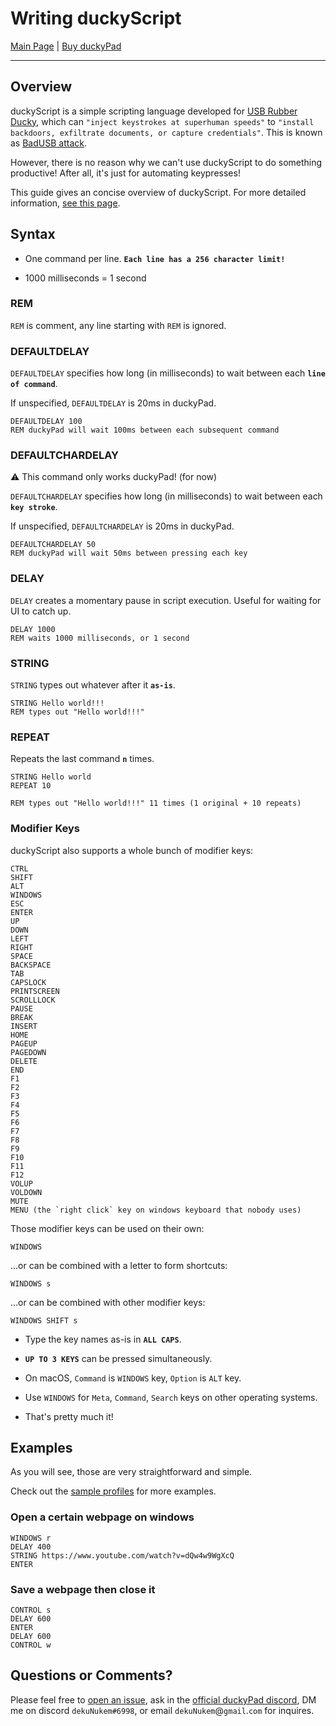 # Writing duckyScript

[Main Page](/README.md) | [Buy duckyPad](/purchase_information.md)

------

## Overview

duckyScript is a simple scripting language developed for [USB Rubber Ducky](https://shop.hak5.org/products/usb-rubber-ducky-deluxe), which can `"inject keystrokes at superhuman speeds"` to `"install backdoors, exfiltrate documents, or capture credentials"`. This is known as [BadUSB attack](https://arstechnica.com/information-technology/2014/07/this-thumbdrive-hacks-computers-badusb-exploit-makes-devices-turn-evil/).

However, there is no reason why we can't use duckyScript to do something productive! After all, it's just for automating keypresses!

This guide gives an concise overview of duckyScript. For more detailed information, [see this page](https://github.com/hak5darren/USB-Rubber-Ducky/wiki/Duckyscript).

## Syntax

* One command per line. **`Each line has a 256 character limit!`**

* 1000 milliseconds = 1 second

### REM

`REM` is comment, any line starting with `REM` is ignored.

### DEFAULTDELAY

`DEFAULTDELAY` specifies how long (in milliseconds) to wait between each **`line of command`**.

If unspecified, `DEFAULTDELAY` is 20ms in duckyPad.

```
DEFAULTDELAY 100
REM duckyPad will wait 100ms between each subsequent command
```

### DEFAULTCHARDELAY

⚠️ This command only works duckyPad! (for now)

`DEFAULTCHARDELAY` specifies how long (in milliseconds) to wait between each **`key stroke`**.

If unspecified, `DEFAULTCHARDELAY` is 20ms in duckyPad.

```
DEFAULTCHARDELAY 50
REM duckyPad will wait 50ms between pressing each key
```

### DELAY

`DELAY` creates a momentary pause in script execution. Useful for waiting for UI to catch up.

```
DELAY 1000
REM waits 1000 milliseconds, or 1 second
```

### STRING

`STRING` types out whatever after it **`as-is`**.

```
STRING Hello world!!!
REM types out "Hello world!!!"
```

### REPEAT

Repeats the last command **`n`** times.

```
STRING Hello world
REPEAT 10

REM types out "Hello world!!!" 11 times (1 original + 10 repeats)
```

### Modifier Keys

duckyScript also supports a whole bunch of modifier keys:

```
CTRL
SHIFT
ALT
WINDOWS
ESC
ENTER
UP
DOWN
LEFT
RIGHT
SPACE
BACKSPACE
TAB
CAPSLOCK
PRINTSCREEN
SCROLLLOCK
PAUSE
BREAK
INSERT
HOME
PAGEUP
PAGEDOWN
DELETE
END
F1
F2
F3
F4
F5
F6
F7
F8
F9
F10
F11
F12
VOLUP
VOLDOWN
MUTE
MENU (the `right click` key on windows keyboard that nobody uses)
```

Those modifier keys can be used on their own:

`WINDOWS`

...or can be combined with a letter to form shortcuts:

`WINDOWS s`

...or can be combined with other modifier keys:

`WINDOWS SHIFT s`

* Type the key names as-is in **`ALL CAPS`**.

* **`UP TO 3 KEYS`** can be pressed simultaneously.

* On macOS, `Command` is `WINDOWS` key, `Option` is `ALT` key.

* Use `WINDOWS` for `Meta`, `Command`, `Search` keys on other operating systems.

* That's pretty much it!

## Examples

As you will see, those are very straightforward and simple.

Check out the [sample profiles](https://github.com/dekuNukem/duckyPad/tree/master/sample_profiles) for more examples.

### Open a certain webpage on windows

```
WINDOWS r
DELAY 400
STRING https://www.youtube.com/watch?v=dQw4w9WgXcQ
ENTER
```

### Save a webpage then close it

```
CONTROL s
DELAY 600
ENTER
DELAY 600
CONTROL w
```

## Questions or Comments?

Please feel free to [open an issue](https://github.com/dekuNukem/duckypad/issues), ask in the [official duckyPad discord](https://discord.gg/4sJCBx5), DM me on discord `dekuNukem#6998`, or email `dekuNukem`@`gmail`.`com` for inquires.